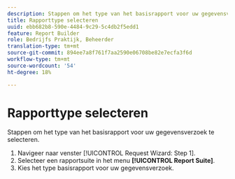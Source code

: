 ```yaml
---
description: Stappen om het type van het basisrapport voor uw gegevensverzoek te selecteren.
title: Rapporttype selecteren
uuid: ebb682b8-590e-4484-9c29-5c4db2f5edd1
feature: Report Builder
role: Bedrijfs Praktijk, Beheerder
translation-type: tm+mt
source-git-commit: 894ee7a8f761f7aa2590e06708be82e7ecfa3f6d
workflow-type: tm+mt
source-wordcount: '54'
ht-degree: 18%

---
```



# Rapporttype selecteren

Stappen om het type van het basisrapport voor uw gegevensverzoek te selecteren.

1. Navigeer naar venster [!UICONTROL Request Wizard: Step 1].
1. Selecteer een rapportsuite in het menu **[!UICONTROL Report Suite]**.
1. Kies het type basisrapport voor uw gegevensverzoek.
